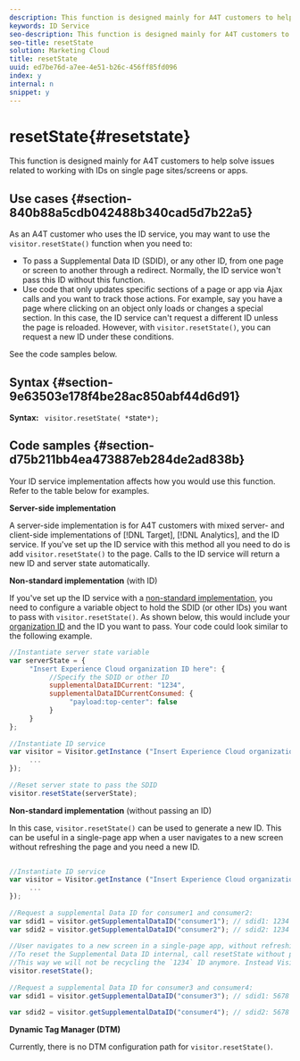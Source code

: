 ```yaml
---
description: This function is designed mainly for A4T customers to help solve issues related to working with IDs on single page sites/screens or apps.
keywords: ID Service
seo-description: This function is designed mainly for A4T customers to help solve issues related to working with IDs on single page sites/screens or apps.
seo-title: resetState
solution: Marketing Cloud
title: resetState
uuid: ed7be76d-a7ee-4e51-b26c-456ff85fd096
index: y
internal: n
snippet: y
---
```


# resetState{#resetstate}

This function is designed mainly for A4T customers to help solve issues related to working with IDs on single page sites/screens or apps.

## Use cases {#section-840b88a5cdb042488b340cad5d7b22a5}

As an A4T customer who uses the ID service, you may want to use the `visitor.resetState()` function when you need to:

* To pass a Supplemental Data ID (SDID), or any other ID, from one page or screen to another through a redirect. Normally, the ID service won't pass this ID without this function. 
* Use code that only updates specific sections of a page or app via Ajax calls and you want to track those actions. For example, say you have a page where clicking on an object only loads or changes a special section. In this case, the ID service can't request a different ID unless the page is reloaded. However, with `visitor.resetState()`, you can request a new ID under these conditions.

See the code samples below.

## Syntax {#section-9e63503e178f4be28ac850abf44d6d91}

**Syntax:** ` visitor.resetState( *`state`*);`

## Code samples {#section-d75b211bb4ea473887eb284de2ad838b}

Your ID service implementation affects how you would use this function. Refer to the table below for examples.

**Server-side implementation**

A server-side implementation is for A4T customers with mixed server- and client-side implementations of [!DNL Target], [!DNL Analytics], and the ID service. If you've set up the ID service with this method all you need to do is add `visitor.resetState()` to the page. Calls to the ID service will return a new ID and server state automatically.

**Non-standard implementation** (with ID)

If you've set up the ID service with a [non-standard implementation](../../mcvid-implementation-guides/mcvid-implementation-guides.md#section-2c4f2db1f9704315a7cccab6d2e07113), you need to configure a variable object to hold the SDID (or other IDs) you want to pass with `visitor.resetState()`. As shown below, this would include your [organization ID](../../mcvid-reference/mcvid-requirements.md#section-a02f537129a64ffbb690d5738d360c26) and the ID you want to pass. Your code could look similar to the following example.

```js
//Instantiate server state variable 
var serverState = { 
     "Insert Experience Cloud organization ID here": { 
          //Specify the SDID or other ID 
          supplementalDataIDCurrent: "1234", 
          supplementalDataIDCurrentConsumed: { 
               "payload:top-center": false 
          } 
     } 
}; 
 
//Instantiate ID service 
var visitor = Visitor.getInstance ("Insert Experience Cloud organization ID here", { 
     ... 
}); 
 
//Reset server state to pass the SDID 
visitor.resetState(serverState);
```

**Non-standard implementation** (without passing an ID)

In this case, `visitor.resetState()` can be used to generate a new ID. This can be useful in a single-page app when a user navigates to a new screen without refreshing the page and you need a new ID.

```js
 
//Instantiate ID service 
var visitor = Visitor.getInstance ("Insert Experience Cloud organization ID here", { 
     ... 
}); 
 
//Request a supplemental Data ID for consumer1 and consumer2: 
var sdid1 = visitor.getSupplementalDataID("consumer1"); // sdid1: 1234 
var sdid2 = visitor.getSupplementalDataID("consumer2"); // sdid2: 1234 
 
//User navigates to a new screen in a single-page app, without refreshing the page. 
//To reset the Supplemental Data ID internal, call resetState without passing any parameters. 
//This way we will not be recycling the `1234` ID anymore. Instead Visitor will generate a new supplemental Data ID going forward. 
visitor.resetState(); 
 
//Request a supplemental Data ID for consumer3 and consumer4: 
var sdid1 = visitor.getSupplementalDataID("consumer3"); // sdid1: 5678 
 
var sdid2 = visitor.getSupplementalDataID("consumer4"); // sdid2: 5678
```

**Dynamic Tag Manager (DTM)**

Currently, there is no DTM configuration path for `visitor.resetState()`. 

